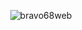 <p align="center"><img src="https://github-profile-trophy.vercel.app/?username=CaptainMango1&theme=discord&column=3&row=2" alt="bravo68web" /> </p>

